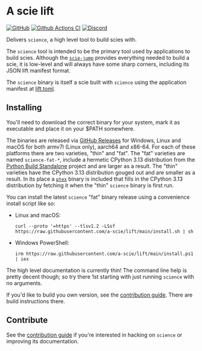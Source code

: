 # A scie lift

[![GitHub](https://img.shields.io/github/license/a-scie/lift)](LICENSE)
[![Github Actions CI](https://github.com/a-scie/lift/actions/workflows/ci.yml/badge.svg)](https://github.com/a-scie/lift/actions/workflows/ci.yml)
[![Discord](https://img.shields.io/discord/1113502044922322954)](https://scie.app/discord)

Delivers `science`, a high level tool to build scies with.

The `science` tool is intended to be the primary tool used by applications to build scies. Although
the [`scie-jump`](https://github.com/a-scie/jump) provides everything needed to build a scie, it is
low-level and will always have some sharp corners, including its JSON lift manifest format.

The `science` binary is itself a scie built with `science` using the application manifest at
[lift.toml](lift.toml).

## Installing

You'll need to download the correct binary for your system, mark it as executable and place it on
your $PATH somewhere.

The binaries are released via [GitHub Releases](https://github.com/a-scie/lift/releases)
for Windows, Linux and macOS for both armv7l (Linux only), aarch64 and x86-64. For each of these platforms
there are two varieties, "thin" and "fat". The "fat" varieties are named `science-fat-*`, include
a hermetic CPython 3.13 distribution from the [Python Build Standalone]() project and are larger as
a result. The "thin" varieties have the CPython 3.13 distribution gouged out and are smaller as a
result. In its place a [`ptex`](https://github.com/a-scie/ptex) binary is included that fills in the
CPython 3.13 distribution by fetching it when the "thin" `science` binary is first run.

You can install the latest `science` "fat" binary release using a convenience install script
like so:

+ Linux and macOS:
    ```
    curl --proto '=https' --tlsv1.2 -LSsf https://raw.githubusercontent.com/a-scie/lift/main/install.sh | sh
    ```
+ Windows PowerShell:
    ```
    irm https://raw.githubusercontent.com/a-scie/lift/main/install.ps1 | iex
    ```

The high level documentation is currently thin! The command line help is pretty decent though; so
try there 1st starting with just running `science` with no arguments.

If you'd like to build you own version, see the [contribution guide](CONTRIBUTING.md). There are
build instructions there.

## Contribute

See the [contribution guide](CONTRIBUTING.md) if you're interested in hacking on `science` or
improving its documentation.
